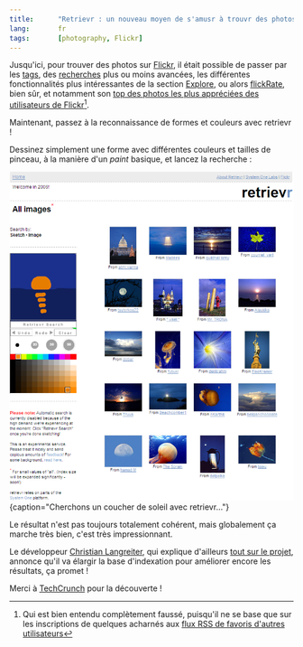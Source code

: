 ```yaml
---
title:      "Retrievr : un nouveau moyen de s'amusr à trouvr des photos sur Flickr"
lang:       fr
tags:       [photography, Flickr]
---
```


Jusqu'ici, pour trouver des photos sur [Flickr](https://www.flickr.com/), il était possible de passer par les [tags](https://www.flickr.com/photos/tags/), des [recherches](https://www.flickr.com/photos/search/) plus ou moins avancées, les différentes fonctionnalités plus intéressantes de la section [Explore](https://www.flickr.com/explore/), ou alors [flickRate](http://flickrate.gasteroprod.com/), bien sûr, et notamment son [top des photos les plus appréciées des utilisateurs de Flickr](http://flickrate.gasteroprod.com/most_favored.php)[^1].

Maintenant, passez à la reconnaissance de formes et couleurs avec retrievr !


[^1]: Qui est bien entendu complètement faussé, puisqu'il ne se base que sur les inscriptions de quelques acharnés aux [flux RSS de favoris d'autres utilisateurs](https://www.flickr.com/groups/flickrate/discuss/63649/)

Dessinez simplement une forme avec différentes couleurs et tailles de pinceau, à la manière d'un *paint* basique, et lancez la recherche :

![](retrievr.png){caption="Cherchons un coucher de soleil avec retrievr…"}


Le résultat n'est pas toujours totalement cohérent, mais globalement ça marche très bien, c'est très impressionnant.

Le développeur [Christian Langreiter](http://www.langreiter.com/), qui explique d'ailleurs [tout sur le projet](http://labs.systemone.at/retrievr/about), annonce qu'il va élargir la base d'indexation pour améliorer encore les résultats, ça promet !

Merci à [TechCrunch](http://www.techcrunch.com/2006/01/03/the-retrievr-flickr-tool/) pour la découverte !
